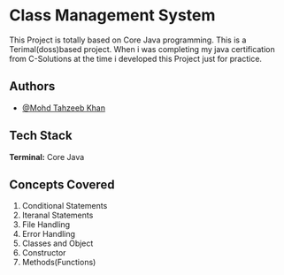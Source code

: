 
# Class Management System

This Project is totally based on Core Java programming. This is a Terimal(doss)based project. When i was completing my java certification from C-Solutions at the time i developed this Project just for practice.

## Authors

- [@Mohd Tahzeeb Khan](https://github.com/Tahzeeb-web-py)


## Tech Stack

**Terminal:** Core Java


## Concepts Covered
1. Conditional Statements
2. Iteranal Statements
3. File Handling
4. Error Handling
5. Classes and Object
6. Constructor
7. Methods(Functions)
